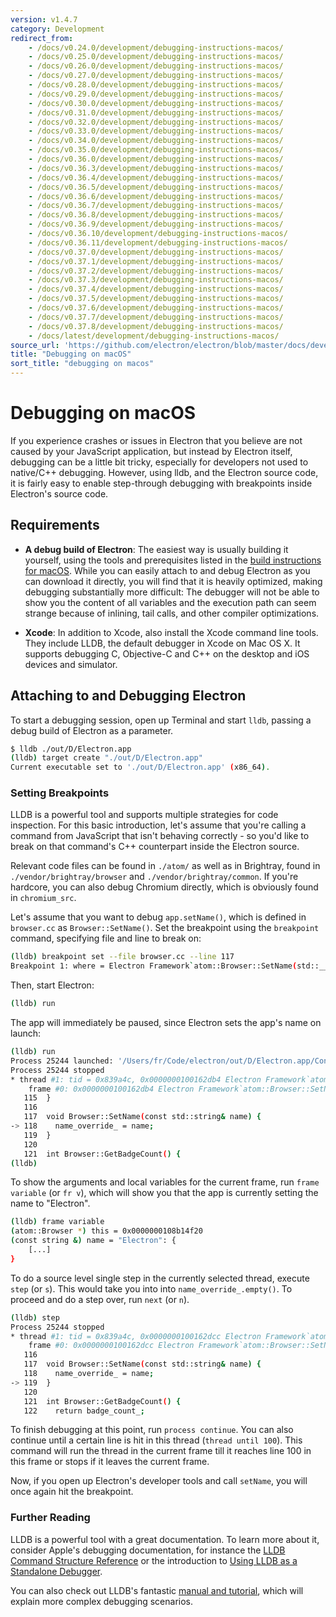 ```yaml
---
version: v1.4.7
category: Development
redirect_from:
    - /docs/v0.24.0/development/debugging-instructions-macos/
    - /docs/v0.25.0/development/debugging-instructions-macos/
    - /docs/v0.26.0/development/debugging-instructions-macos/
    - /docs/v0.27.0/development/debugging-instructions-macos/
    - /docs/v0.28.0/development/debugging-instructions-macos/
    - /docs/v0.29.0/development/debugging-instructions-macos/
    - /docs/v0.30.0/development/debugging-instructions-macos/
    - /docs/v0.31.0/development/debugging-instructions-macos/
    - /docs/v0.32.0/development/debugging-instructions-macos/
    - /docs/v0.33.0/development/debugging-instructions-macos/
    - /docs/v0.34.0/development/debugging-instructions-macos/
    - /docs/v0.35.0/development/debugging-instructions-macos/
    - /docs/v0.36.0/development/debugging-instructions-macos/
    - /docs/v0.36.3/development/debugging-instructions-macos/
    - /docs/v0.36.4/development/debugging-instructions-macos/
    - /docs/v0.36.5/development/debugging-instructions-macos/
    - /docs/v0.36.6/development/debugging-instructions-macos/
    - /docs/v0.36.7/development/debugging-instructions-macos/
    - /docs/v0.36.8/development/debugging-instructions-macos/
    - /docs/v0.36.9/development/debugging-instructions-macos/
    - /docs/v0.36.10/development/debugging-instructions-macos/
    - /docs/v0.36.11/development/debugging-instructions-macos/
    - /docs/v0.37.0/development/debugging-instructions-macos/
    - /docs/v0.37.1/development/debugging-instructions-macos/
    - /docs/v0.37.2/development/debugging-instructions-macos/
    - /docs/v0.37.3/development/debugging-instructions-macos/
    - /docs/v0.37.4/development/debugging-instructions-macos/
    - /docs/v0.37.5/development/debugging-instructions-macos/
    - /docs/v0.37.6/development/debugging-instructions-macos/
    - /docs/v0.37.7/development/debugging-instructions-macos/
    - /docs/v0.37.8/development/debugging-instructions-macos/
    - /docs/latest/development/debugging-instructions-macos/
source_url: 'https://github.com/electron/electron/blob/master/docs/development/debugging-instructions-macos.md'
title: "Debugging on macOS"
sort_title: "debugging on macos"
---
```


# Debugging on macOS

If you experience crashes or issues in Electron that you believe are not caused
by your JavaScript application, but instead by Electron itself, debugging can
be a little bit tricky, especially for developers not used to native/C++
debugging. However, using lldb, and the Electron source code, it is fairly easy
to enable step-through debugging with breakpoints inside Electron's source code.

## Requirements

* **A debug build of Electron**: The easiest way is usually building it
  yourself, using the tools and prerequisites listed in the
  [build instructions for macOS](http://electron.atom.io/docs/development/build-instructions-osx). While you can
  easily attach to and debug Electron as you can download it directly, you will
  find that it is heavily optimized, making debugging substantially more
  difficult: The debugger will not be able to show you the content of all
  variables and the execution path can seem strange because of inlining,
  tail calls, and other compiler optimizations.

* **Xcode**: In addition to Xcode, also install the Xcode command line tools.
  They include LLDB, the default debugger in Xcode on Mac OS X. It supports 
  debugging C, Objective-C and C++ on the desktop and iOS devices and simulator. 

## Attaching to and Debugging Electron

To start a debugging session, open up Terminal and start `lldb`, passing a debug
build of Electron as a parameter.

```bash
$ lldb ./out/D/Electron.app
(lldb) target create "./out/D/Electron.app"
Current executable set to './out/D/Electron.app' (x86_64).
```

### Setting Breakpoints

LLDB is a powerful tool and supports multiple strategies for code inspection. For
this basic introduction, let's assume that you're calling a command from JavaScript
that isn't behaving correctly - so you'd like to break on that command's C++
counterpart inside the Electron source.

Relevant code files can be found in `./atom/` as well as in Brightray, found in
`./vendor/brightray/browser` and `./vendor/brightray/common`. If you're hardcore,
you can also debug Chromium directly, which is obviously found in `chromium_src`.

Let's assume that you want to debug `app.setName()`, which is defined in `browser.cc`
as `Browser::SetName()`. Set the breakpoint using the `breakpoint` command, specifying
file and line to break on:

```bash
(lldb) breakpoint set --file browser.cc --line 117
Breakpoint 1: where = Electron Framework`atom::Browser::SetName(std::__1::basic_string<char, std::__1::char_traits<char>, std::__1::allocator<char> > const&) + 20 at browser.cc:118, address = 0x000000000015fdb4
```

Then, start Electron:

```bash
(lldb) run
```

The app will immediately be paused, since Electron sets the app's name on launch:

```bash
(lldb) run
Process 25244 launched: '/Users/fr/Code/electron/out/D/Electron.app/Contents/MacOS/Electron' (x86_64)
Process 25244 stopped
* thread #1: tid = 0x839a4c, 0x0000000100162db4 Electron Framework`atom::Browser::SetName(this=0x0000000108b14f20, name="Electron") + 20 at browser.cc:118, queue = 'com.apple.main-thread', stop reason = breakpoint 1.1
    frame #0: 0x0000000100162db4 Electron Framework`atom::Browser::SetName(this=0x0000000108b14f20, name="Electron") + 20 at browser.cc:118
   115 	}
   116
   117 	void Browser::SetName(const std::string& name) {
-> 118 	  name_override_ = name;
   119 	}
   120
   121 	int Browser::GetBadgeCount() {
(lldb)
```

To show the arguments and local variables for the current frame, run `frame variable` (or `fr v`),
which will show you that the app is currently setting the name to "Electron". 

```bash
(lldb) frame variable
(atom::Browser *) this = 0x0000000108b14f20
(const string &) name = "Electron": {
    [...]
}
```

To do a source level single step in the currently selected thread, execute `step` (or `s`).
This would take you into into `name_override_.empty()`. To proceed and do a step over,
run `next` (or `n`).

```bash
(lldb) step
Process 25244 stopped
* thread #1: tid = 0x839a4c, 0x0000000100162dcc Electron Framework`atom::Browser::SetName(this=0x0000000108b14f20, name="Electron") + 44 at browser.cc:119, queue = 'com.apple.main-thread', stop reason = step in
    frame #0: 0x0000000100162dcc Electron Framework`atom::Browser::SetName(this=0x0000000108b14f20, name="Electron") + 44 at browser.cc:119
   116
   117 	void Browser::SetName(const std::string& name) {
   118 	  name_override_ = name;
-> 119 	}
   120
   121 	int Browser::GetBadgeCount() {
   122 	  return badge_count_;
```

To finish debugging at this point, run `process continue`. You can also continue until a certain
line is hit in this thread (`thread until 100`). This command will run the thread in the current
frame till it reaches line 100 in this frame or stops if it leaves the current frame.

Now, if you open up Electron's developer tools and call `setName`, you will once again hit the
breakpoint.

### Further Reading
LLDB is a powerful tool with a great documentation. To learn more about it, consider
Apple's debugging documentation, for instance the [LLDB Command Structure Reference][lldb-command-structure]
or the introduction to [Using LLDB as a Standalone Debugger][lldb-standalone].

You can also check out LLDB's fantastic [manual and tutorial][lldb-tutorial], which
will explain more complex debugging scenarios.

[lldb-command-structure]: https://developer.apple.com/library/mac/documentation/IDEs/Conceptual/gdb_to_lldb_transition_guide/document/lldb-basics.html#//apple_ref/doc/uid/TP40012917-CH2-SW2
[lldb-standalone]: https://developer.apple.com/library/mac/documentation/IDEs/Conceptual/gdb_to_lldb_transition_guide/document/lldb-terminal-workflow-tutorial.html
[lldb-tutorial]: http://lldb.llvm.org/tutorial.html
